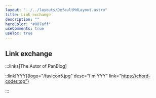 ```yaml
---
layout: "../../layouts/DefaultMdLayout.astro"
title: Link exchange
description: ""
heroColor: "#007aff"
useComments: true
useToc: true
---
```


## Link exchange

:::links[The Autor of PanBlog]

::link[YYY]{logo="/favicon5.jpg" desc="I'm YYY" link="https://chord-coder.top"}

:::